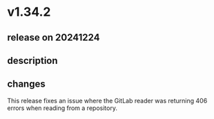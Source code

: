 # v1.34.2

## release on 20241224

## description

## changes

This release fixes an issue where the GitLab reader was returning 406 errors when reading from a repository.

